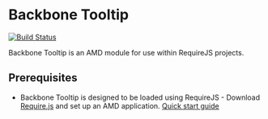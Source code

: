 # Backbone Tooltip
[![Build Status](https://travis-ci.org/joefitter/backbone-tooltip.svg?branch=master)](https://travis-ci.org/joefitter/backbone-tooltip)

Backbone Tooltip is an AMD module for use within RequireJS projects. 

## Prerequisites
* Backbone Tooltip is designed to be loaded using RequireJS - Download [Require.js](http://requirejs.org/) and set up an AMD application. [Quick start guide](http://requirejs.org/docs/start.html)


